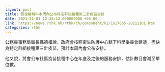 ```yaml
---
layout: post
title: 聶德權稱料本周內公布特定群組接種第三針疫苗安排
date: 2021-11-01 12:38:12.000000000 +08:00
link: https://news.rthk.hk/rthk/ch/component/k2/1617865-20211101.htm
categories: rthk
---
```


公務員事務局局長聶德權說，政府會按照衞生防護中心轄下科學委員會建議，盡快為特定群組接種第三針疫苗，預計本周內會公布安排。

他又說，將會公布社區疫苗接種中心在年底及之後的服務安排，估計數目會減至單位數。
